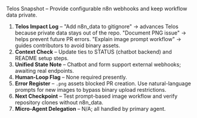 Telos Snapshot – Provide configurable n8n webhooks and keep workflow data private.

1. **Telos Impact Log** – "Add n8n_data to gitignore" → advances Telos because private data stays out of the repo. "Document PNG issue" → helps prevent future PR errors. "Explain image prompt workflow" → guides contributors to avoid binary assets.
2. **Context Check** – Update ties to STATUS (chatbot backend) and README setup steps.
3. **Unified State Note** – Chatbot and form support external webhooks; awaiting real endpoints.
4. **Human-Loop Flag** – None required presently.
5. **Error Register** – `.png` assets blocked PR creation. Use natural-language prompts for new images to bypass binary upload restrictions.
6. **Next Checkpoint** – Test prompt-based image workflow and verify repository clones without n8n_data.
7. **Micro-Agent Delegation** – N/A; all handled by primary agent.
